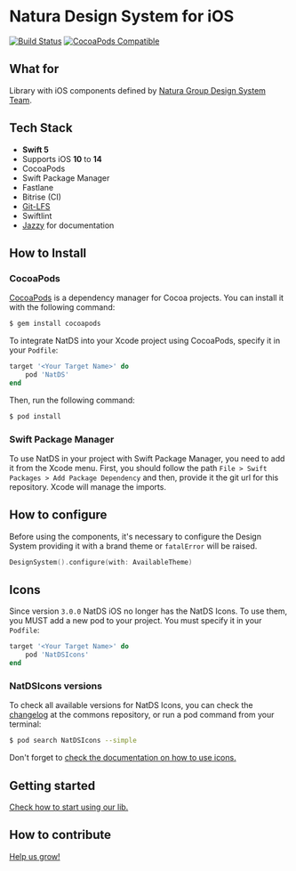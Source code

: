 # Natura Design System for iOS

[![Build Status](https://app.bitrise.io/app/38848108b04aa71a/status.svg?token=KeP02isBtn73sdE7KEZO4w&branch=master)](https://app.bitrise.io/app/38848108b04aa71a)
[![CocoaPods Compatible](https://img.shields.io/cocoapods/v/NatDS.svg)](https://img.shields.io/cocoapods/v/NatDS.svg)


## What for

Library with iOS components defined by [Natura Group Design System Team](https://natds.natura.design/docs).

## Tech Stack

- __Swift 5__
- Supports iOS __10__ to __14__
- CocoaPods
- Swift Package Manager
- Fastlane
- Bitrise (CI)
- [Git-LFS](https://git-lfs.github.com/)
- Swiftlint
- [Jazzy](https://github.com/realm/jazzy) for documentation

## How to Install

### CocoaPods

[CocoaPods](http://cocoapods.org) is a dependency manager for Cocoa projects. You can install it with the following command:

```bash
$ gem install cocoapods
```

To integrate NatDS into your Xcode project using CocoaPods, specify it in your `Podfile`:

```ruby
target '<Your Target Name>' do
    pod 'NatDS'
end
```

Then, run the following command:

```bash
$ pod install
```

### Swift Package Manager
To use NatDS in your project with Swift Package Manager, you need to add it from the Xcode menu. First, you should follow the path `File > Swift Packages > Add Package Dependency` and then, provide it the git url for this repository. Xcode will manage the imports.

## How to configure
Before using the components, it's necessary to configure the Design System providing it with a brand theme or `fatalError` will be raised.

```swift
DesignSystem().configure(with: AvailableTheme)
```

## Icons
Since version `3.0.0` NatDS iOS no longer has the NatDS Icons. To use them, you MUST add a new pod to your project. You must specify it in your `Podfile`:

```ruby
target '<Your Target Name>' do
    pod 'NatDSIcons'    
end
```

### NatDSIcons versions
To check all available versions for NatDS Icons, you can check the [changelog](https://github.com/natura-cosmeticos/natds-commons/blob/master/packages/natds-icons/CHANGELOG.md) at the commons repository, or run a pod command from your terminal:

```bash
$ pod search NatDSIcons --simple
```

Don't forget to [check the documentation on how to use icons.](docs/How%20to%20use%20icons.md)

## Getting started
[Check how to start using our lib.](docs/Getting%20started.md)

## How to contribute

[Help us grow!](docs/How%20to%20contribute.md)
